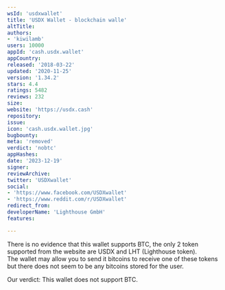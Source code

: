 ```yaml
---
wsId: 'usdxwallet'
title: 'USDX Wallet - blockchain walle'
altTitle: 
authors:
- 'kiwilamb'
users: 10000
appId: 'cash.usdx.wallet'
appCountry: 
released: '2018-03-22'
updated: '2020-11-25'
version: '1.34.2'
stars: 4.4
ratings: 5482
reviews: 232
size: 
website: 'https://usdx.cash'
repository: 
issue: 
icon: 'cash.usdx.wallet.jpg'
bugbounty: 
meta: 'removed'
verdict: 'nobtc'
appHashes: 
date: '2023-12-19'
signer: 
reviewArchive: 
twitter: 'USDXwallet'
social:
- 'https://www.facebook.com/USDXwallet'
- 'https://www.reddit.com/r/USDXwallet'
redirect_from: 
developerName: 'Lighthouse GmbH'
features: 

---
```


There is no evidence that this wallet supports BTC, the only 2 token supported from the website are USDX and LHT (Lighthouse token). <br>
The wallet may allow you to send it bitcoins to receive one of these tokens but there does not seem to be any bitcoins stored for the user.

Our verdict: This wallet does not support BTC.


